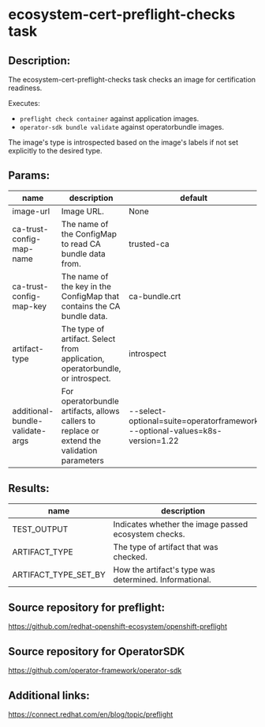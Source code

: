 # ecosystem-cert-preflight-checks task

## Description:

The ecosystem-cert-preflight-checks task checks an image for certification readiness. 

Executes:

- `preflight check container` against application images.
- `operator-sdk bundle validate` against operatorbundle images.

The image's type is introspected based on the image's labels if not set
explicitly to the desired type.

## Params:

| name                            | description                                                                                 | default                                                                      |
|---------------------------------|---------------------------------------------------------------------------------------------|------------------------------------------------------------------------------|
| image-url                       | Image URL.                                                                                  | None                                                                         |
| ca-trust-config-map-name        | The name of the ConfigMap to read CA bundle data from.                                      | trusted-ca                                                                   |
| ca-trust-config-map-key         | The name of the key in the ConfigMap that contains the CA bundle data.                      | ca-bundle.crt                                                                |
| artifact-type                   | The type of artifact. Select from application, operatorbundle, or introspect.               | introspect                                                                   |
| additional-bundle-validate-args | For operatorbundle artifacts, allows callers to replace or extend the validation parameters | --select-optional=suite=operatorframework --optional-values=k8s-version=1.22 |

## Results:

| name                 | description                                               |
|----------------------|-----------------------------------------------------------|
| TEST_OUTPUT          | Indicates whether the image passed ecosystem checks.      |
| ARTIFACT_TYPE        | The type of artifact that was checked.                    |
| ARTIFACT_TYPE_SET_BY | How the artifact's type was determined. Informational.    |

## Source repository for preflight:
https://github.com/redhat-openshift-ecosystem/openshift-preflight

## Source repository for OperatorSDK
https://github.com/operator-framework/operator-sdk

## Additional links:
https://connect.redhat.com/en/blog/topic/preflight
